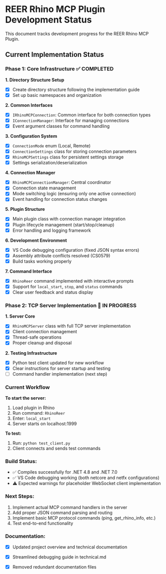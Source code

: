 # REER Rhino MCP Plugin Development Status

This document tracks development progress for the REER Rhino MCP Plugin.

## Current Implementation Status

### Phase 1: Core Infrastructure ✅ COMPLETED

**1. Directory Structure Setup**
- [x] Create directory structure following the implementation guide
- [x] Set up basic namespaces and organization

**2. Common Interfaces**
- [x] `IRhinoMCPConnection`: Common interface for both connection types
- [x] `IConnectionManager`: Interface for managing connections
- [x] Event argument classes for command handling

**3. Configuration System**
- [x] `ConnectionMode` enum (Local, Remote)
- [x] `ConnectionSettings` class for storing connection parameters
- [x] `RhinoMCPSettings` class for persistent settings storage
- [x] Settings serialization/deserialization

**4. Connection Manager**
- [x] `RhinoMCPConnectionManager`: Central coordinator
- [x] Connection state management
- [x] Mode switching logic (ensuring only one active connection)
- [x] Event handling for connection status changes

**5. Plugin Structure**
- [x] Main plugin class with connection manager integration
- [x] Plugin lifecycle management (start/stop/cleanup)
- [x] Error handling and logging framework

**6. Development Environment**
- [x] VS Code debugging configuration (fixed JSON syntax errors)
- [x] Assembly attribute conflicts resolved (CS0579)
- [x] Build tasks working properly

**7. Command Interface**
- [x] `RhinoReer` command implemented with interactive prompts
- [x] Support for `local_start`, `stop`, and `status` commands
- [x] Clear user feedback and status display

### Phase 2: TCP Server Implementation 🚧 IN PROGRESS

**1. Server Core**
- [x] `RhinoMCPServer` class with full TCP server implementation
- [x] Client connection management
- [x] Thread-safe operations
- [x] Proper cleanup and disposal

**2. Testing Infrastructure**
- [x] Python test client updated for new workflow
- [x] Clear instructions for server startup and testing
- [ ] Command handler implementation (next step)

### Current Workflow

**To start the server:**
1. Load plugin in Rhino
2. Run command: `RhinoReer`
3. Enter: `local_start`
4. Server starts on localhost:1999

**To test:**
1. Run: `python test_client.py`
2. Client connects and sends test commands

### Build Status:
- ✅ Compiles successfully for .NET 4.8 and .NET 7.0
- ✅ VS Code debugging working (both netcore and netfx configurations)
- ⚠️ Expected warnings for placeholder WebSocket client implementation

### Next Steps:
1. Implement actual MCP command handlers in the server
2. Add proper JSON command parsing and routing
3. Implement basic MCP protocol commands (ping, get_rhino_info, etc.)
4. Test end-to-end functionality

### Documentation:
- [x] Updated project overview and technical documentation
- [x] Streamlined debugging guide in technical.md
- [x] Removed redundant documentation files


